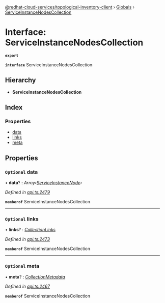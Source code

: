 [@redhat-cloud-services/topological-inventory-client](../README.md) › [Globals](../globals.md) › [ServiceInstanceNodesCollection](serviceinstancenodescollection.md)

# Interface: ServiceInstanceNodesCollection

**`export`** 

**`interface`** ServiceInstanceNodesCollection

## Hierarchy

* **ServiceInstanceNodesCollection**

## Index

### Properties

* [data](serviceinstancenodescollection.md#optional-data)
* [links](serviceinstancenodescollection.md#optional-links)
* [meta](serviceinstancenodescollection.md#optional-meta)

## Properties

### `Optional` data

• **data**? : *Array‹[ServiceInstanceNode](serviceinstancenode.md)›*

*Defined in [api.ts:2479](https://github.com/RedHatInsights/javascript-clients.gi/blob/master/packages/topological-inventory/api.ts#L2479)*

**`memberof`** ServiceInstanceNodesCollection

___

### `Optional` links

• **links**? : *[CollectionLinks](collectionlinks.md)*

*Defined in [api.ts:2473](https://github.com/RedHatInsights/javascript-clients.gi/blob/master/packages/topological-inventory/api.ts#L2473)*

**`memberof`** ServiceInstanceNodesCollection

___

### `Optional` meta

• **meta**? : *[CollectionMetadata](collectionmetadata.md)*

*Defined in [api.ts:2467](https://github.com/RedHatInsights/javascript-clients.gi/blob/master/packages/topological-inventory/api.ts#L2467)*

**`memberof`** ServiceInstanceNodesCollection
